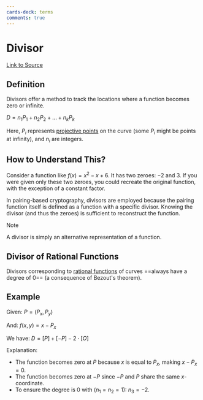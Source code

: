 ```yaml
---
cards-deck: terms
comments: true
---
```


# Divisor

[Link to Source](https://crypto.stackexchange.com/questions/55342/i-cannot-understand-the-concept-of-a-divisor-for-an-elliptic-curve)

## Definition []()

Divisors offer a method to track the locations where a function becomes zero or infinite.

$D = n_1P_1 + n_2P_2 + \ldots + n_kP_k$

Here, $P_i$ represents [projective points](homogeneous_polynomial_or_projective_model.md) on the curve (some $P_i$ might
be points at infinity), and $n_i$ are integers.

[](1713276686871)

## How to Understand This?

Consider a function like $f(x) = x^2 - x + 6$. It has two zeroes: $-2$ and $3$. If you were given only these two zeroes,
you could recreate the original function, with the exception of a constant factor.

In pairing-based cryptography, divisors are employed because the pairing function itself is defined as a function with a
specific divisor. Knowing the divisor (and thus the zeroes) is sufficient to reconstruct the function.

> [!NOTE]  
> A divisor is simply an alternative representation of a function.

## Divisor of Rational Functions

Divisors corresponding to [rational functions](rational_function.md) of curves ==always have a degree of $0$== (a
consequence of Bezout's theorem).

[](1713276686875)

## Example

Given: $P = (P_x, P_y)$

And: $f(x, y) = x - P_x$

We have: $D = [P] + [-P] - 2 \cdot [O]$

Explanation:

- The function becomes zero at $P$ because $x$ is equal to $P_x$, making $x - P_x = 0$.
- The function becomes zero at $-P$ since $-P$ and $P$ share the same $x$-coordinate.
- To ensure the degree is $0$ with ($n_1 = n_2 = 1$): $n_3 = -2$.
